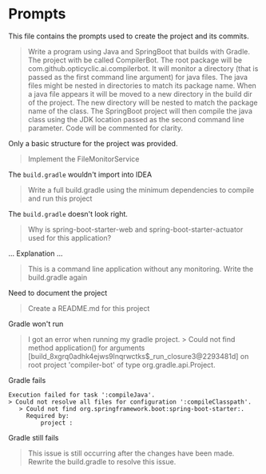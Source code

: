 # Prompts

This file contains the prompts used to create the project and its commits.

> Write a program using Java and SpringBoot that builds with Gradle. The project with be called CompilerBot. The root package will be com.github.opticyclic.ai.compilerbot. It will monitor a directory (that is passed as the first command line argument) for java files. The java files might be nested in directories to match its package name. When a java file appears it will be moved to a new directory in the build dir of the project. The new directory will be nested to match the package name of the class. The SpringBoot project will then compile the java class using the JDK location passed as the second command line parameter. Code will be commented for clarity.

Only a basic structure for the project was provided.

> Implement the FileMonitorService 

The `build.gradle` wouldn't import into IDEA

> Write a full build.gradle using the minimum dependencies to compile and run this project

The `build.gradle` doesn't look right.

> Why is spring-boot-starter-web and spring-boot-starter-actuator used for this application?

... Explanation ...

> This is a command line application without any monitoring. Write the build.gradle again

Need to document the project

> Create a README.md for this project

Gradle won't run

> I got an error when running my gradle project. > Could not find method application() for arguments [build_8xgrq0adhk4ejws9lnqrwctks$_run_closure3@2293481d] on root project 'compiler-bot' of type org.gradle.api.Project.

Gradle fails

~~~
Execution failed for task ':compileJava'.
> Could not resolve all files for configuration ':compileClasspath'.
   > Could not find org.springframework.boot:spring-boot-starter:.
     Required by:
         project :
~~~

Gradle still fails

> This issue is still occurring after the changes have been made. Rewrite the build.gradle to resolve this issue.
